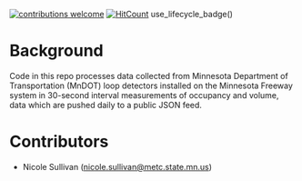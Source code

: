 [![contributions welcome](https://img.shields.io/badge/contributions-welcome-brightgreen.svg?style=flat)](https://github.com/dwyl/esta/issues) [![HitCount](http://hits.dwyl.io/sullivannicole/tcsensors.svg)](http://hits.dwyl.io/sullivannicole/tcsensors) use_lifecycle_badge()

# Background
Code in this repo processes data collected from Minnesota Department of Transportation (MnDOT) loop detectors installed on the Minnesota Freeway system in 30-second interval measurements of occupancy and volume, data which are pushed daily to a public JSON feed.

# Contributors
* Nicole Sullivan (nicole.sullivan@metc.state.mn.us)

